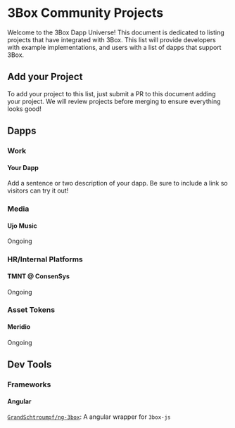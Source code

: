 # 3Box Community Projects
Welcome to the 3Box Dapp Universe! This document is dedicated to listing projects that have integrated with 3Box. This list will provide developers with example implementations, and users with a list of dapps that support 3Box.

## Add your Project
To add your project to this list, just submit a PR to this document adding your project. We will review projects before merging to ensure everything looks good!

## Dapps

### Work

#### Your Dapp
Add a sentence or two description of your dapp. Be sure to include a link so visitors can try it out!

### Media

#### Ujo Music
Ongoing

### HR/Internal Platforms

#### TMNT @ ConsenSys
Ongoing

### Asset Tokens

#### Meridio
Ongoing

## Dev Tools

### Frameworks

#### Angular

[`GrandSchtroumpf/ng-3box`](https://github.com/GrandSchtroumpf/ng-3box): A angular wrapper for `3box-js`
